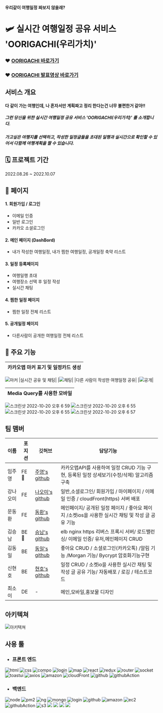#### 우리같이 여행일정 짜보지 않을래?
# 🛩 실시간 여행일정 공유 서비스 'OORIGACHI(우리가치)' 

### ❤️ [OORIGACHI 바로가기](https://oorigachi.com)
### ❤️ [OORIGACHI 발표영상 바로가기](https://youtu.be/4dvEbESYDXQ)

## 서비스 개요
#### 다 같이 가는 여행인데, 나 혼자서만 계획짜고 정리 한다는건 너무 불편한거 같아!!
##### 그런 당신을 위한 실시간 여행일정 공유 서비스 'OORIGACHI(우리가치)' 를 소개합니다.
##### 가고싶은 여행지를 선택하고, 작성한 일정글들을 초대된 일행과 실시간으로 확인할 수 있어서 다함께 여행계획을 짤 수 있습니다.


## 🗓 프로젝트 기간
2022.08.26 ~ 2022.10.07

## 📑 페이지
#### 1. 회원가입 / 로그인
* 이메일 인증
* 일반 로그인
* 카카오 소셜로그인
#### 2. 메인 페이지 (DashBord)
* 내가 작성한 여행일정, 내가 찜한 여행일정, 공개일정 축약 리스트
#### 3. 일정 등록페이지
* 여행일행 초대
* 여행장소 선택 후 일정 작성
* 실시간 채팅
#### 4. 찜한 일정 페이지
* 찜한 일정 전체 리스트
#### 5. 공개일정 페이지
* 다른사람이 공개한 여행일정 전체 리스트


## 🔎 주요 기능
|카카오맵 마커 표기 및 일정카드 생성|
|---|
![ 마커](https://user-images.githubusercontent.com/54390853/193458236-983776ab-c4a9-40db-a022-3c968a457bed.gif)
|실시간 공유 및 채팅|
|![채팅](https://user-images.githubusercontent.com/54390853/193409603-1d24e08a-e668-4c49-b1eb-78e3329adb33.gif)|
|다른 사람이 작성한 여행일정 공유|
|![공개](https://user-images.githubusercontent.com/54390853/193458867-8bfa0633-813b-4741-bc42-76e3b0d456f7.gif)|

|Media Query를 사용한 모바일 |
|---|
![스크린샷 2022-10-20 오후 6 59](https://user-images.githubusercontent.com/97071355/196919361-283c49b9-faf3-4f92-a53a-9972390dd68f.png)
![스크린샷 2022-10-20 오후 6 55](https://user-images.githubusercontent.com/97071355/196919556-a4a84246-3ecf-4da3-9fa2-d014cc0a6fa5.png)
![스크린샷 2022-10-20 오후 6 55](https://user-images.githubusercontent.com/97071355/196920091-46d85e5c-aad3-4279-a2bb-d18963b25590.png)
![스크린샷 2022-10-20 오후 6 57](https://user-images.githubusercontent.com/97071355/196920147-865f0e38-a2d3-4d34-95eb-73c6b62a8b00.png)



##  팀 맴버

|이름|포지션|깃허브|담당기능|
|---|---|---|---------------|
|임주영|FE🔰|[주영's github](https://github.com/JJOOYYONG)|카카오맵API를 사용하여 일정 CRUD 기능 구현, 등록된 일정 상세보기(수정/삭제) 알고리즘 구축|
|강나오미|FE|[나오미's github](https://github.com/na-0-mi)|일반,소셜로그인/ 회원가입 / 마이페이지 / 이메일 인증 / cloudFront(https) 서버 배포|
|문동환|FE|[동환's github](https://github.com/moduri)| 메인페이지/ 공개된 일정 페이지 / 좋아요 페이지 /소켓ios을 사용한 실시간 채팅 및 작성 글 공유 기능|
|김승남|BE🔰|[승남's github](https://github.com/hinel03)|elb nginx https 리버스 프록시 서버/ 로드밸런싱/ 이메일 인증/ 유저,메인페이지 CRUD|
|김동일|BE|[동일's github](https://github.com/dongridongil)|좋아요 CRUD / 소셜로그인(카카오톡) /알림 기능 /Morgan 기능/ Bycrypt 암호화기능구현|
|신현호|BE|[현호's github](https://github.com/azoong)|일정 CRUD / 소켓io을 사용한 실시간 채팅 및 작성 글 공유 기능/ 자동배포 / 로깅 / 테스트코드|
|최소이|DE|-| 메인,모바일,홍보물 디자인|


## 아키텍쳐
![아키텍쳐](https://user-images.githubusercontent.com/54390853/193526304-f3ebae1b-bb8c-4308-b01d-a1cffd49c9ca.png)

## 사용 툴
* ### 프론트 엔드
![html](https://user-images.githubusercontent.com/54390853/192483579-861d9e0f-92a8-45cf-83f9-c516b8b77829.svg)
![css](https://user-images.githubusercontent.com/54390853/192483828-f232adbe-aee0-4fbf-93e7-7a70938b0ced.svg)
![compo](https://user-images.githubusercontent.com/54390853/192484076-2b7d6061-0a63-48c4-a968-901ff4d0129a.svg)
![login](https://user-images.githubusercontent.com/54390853/192484009-8439f8d4-5e16-4ab9-83de-76128a0c92ca.svg)
![map](https://user-images.githubusercontent.com/54390853/192484145-99596bd4-6d0b-45e3-abc6-7d902a5b58fc.svg)
![react](https://camo.githubusercontent.com/d7a20725f534274737c2e8ea95bd345a2f09c31f22910de188b3151aad65b45d/68747470733a2f2f696d672e736869656c64732e696f2f62616467652f72656163742d3631444146423f7374796c653d666f722d7468652d6261646765266c6f676f3d7265616374266c6f676f436f6c6f723d626c61636b)
![redux](https://camo.githubusercontent.com/2c78c672eaa7ca9fad81351ca2f9f3c97f02cf4b596b2e7ca3e924434d22d3a2/68747470733a2f2f696d672e736869656c64732e696f2f62616467652f72656475782d3736344142433f7374796c653d666f722d7468652d6261646765266c6f676f3d7265647578266c6f676f436f6c6f723d707572706c65)
![router](https://user-images.githubusercontent.com/54390853/192484202-72ee2667-9db1-4dc0-8263-c1d6e54bb7df.svg)
![socket](https://user-images.githubusercontent.com/54390853/192484224-219022c8-d6a6-45c4-9a76-89524aff6484.svg)
![toastui](https://user-images.githubusercontent.com/54390853/192484248-98e45055-e31f-43b1-beae-8f4daa787787.svg)
![axios](https://user-images.githubusercontent.com/54390853/192484278-c3bb21d9-5d17-4129-80c3-65ffc2f7f87c.svg)
![amazon](https://user-images.githubusercontent.com/54390853/192484308-30812333-d88a-4300-b81f-8ae9ebb64081.svg)
![cloudFront](https://camo.githubusercontent.com/8c7f11d9cda7605bd4a831c91dbad11bbc06c49f72eb709a853037761869e0d0/687474703a2f2f696d672e736869656c64732e696f2f62616467652f2d436c6f75642046726f6e742d3531324244343f7374796c653d666f722d7468652d6261646765266c6f676f3d266c6f676f436f6c6f723d7768697465)
![github](https://user-images.githubusercontent.com/54390853/192484352-fab7cfb7-2942-4bed-93c3-29491206f1a6.svg)
![githubAction](https://camo.githubusercontent.com/9c814c1d9d546d5c4c330663262c9abe1374cbed2b11a8b50c49c6676e881625/687474703a2f2f696d672e736869656c64732e696f2f62616467652f2d47697448756220416374696f6e732d3230383846463f7374796c653d666f722d7468652d6261646765266c6f676f3d47697448756220416374696f6e73266c6f676f436f6c6f723d7768697465)



* ### 백엔드
![node](https://camo.githubusercontent.com/3a8a16bb825e6350e0f777e29358061eedaf615b6a61c5b8b1e975ee75227440/68747470733a2f2f696d672e736869656c64732e696f2f62616467652f6e6f64652e6a732d3333393933333f7374796c653d666f722d7468652d6261646765266c6f676f3d4e6f64652e6a73266c6f676f436f6c6f723d7768697465)
![pm2](https://camo.githubusercontent.com/1fca614ed16883f52cd1e1ea59b13f9e57ba97e21e5356a07d6af86ee558a560/68747470733a2f2f696d672e736869656c64732e696f2f62616467652f706d322d3242303337413f7374796c653d666f722d7468652d6261646765266c6f676f3d706d32266c6f676f436f6c6f723d7768697465)
![ng](https://camo.githubusercontent.com/542020159f0557d364ce8e53417ddc14bec95d67ba261e603b48dc00a4ecf9dd/68747470733a2f2f696d672e736869656c64732e696f2f62616467652f4e47494e582d3030393633393f7374796c653d666f722d7468652d6261646765266c6f676f3d4e47494e58266c6f676f436f6c6f723d7768697465)
![mongo](https://camo.githubusercontent.com/328a99ffe07bf6e828693432b0b56997b31dc1f778a6b668c95ae321ad67c692/68747470733a2f2f696d672e736869656c64732e696f2f62616467652f4d6f6e676f44422d3437413234382e7376673f267374796c653d666f722d7468652d6261646765266c6f676f3d4d6f6e676f4442266c6f676f436f6c6f723d7768697465)
![login](https://user-images.githubusercontent.com/54390853/192484009-8439f8d4-5e16-4ab9-83de-76128a0c92ca.svg)
![github](https://user-images.githubusercontent.com/54390853/192484352-fab7cfb7-2942-4bed-93c3-29491206f1a6.svg)
![amazon](https://user-images.githubusercontent.com/54390853/192484308-30812333-d88a-4300-b81f-8ae9ebb64081.svg)
![ec2](https://camo.githubusercontent.com/50b3d8f1d8a1b77b26030be2141ff771bda0c9a2ab3ed73d2e6076b0bc68dfb4/68747470733a2f2f696d672e736869656c64732e696f2f62616467652f4543322d2532334646393930302e7376673f7374796c653d666f722d7468652d6261646765266c6f676f3d416d617a6f6e454332266c6f676f436f6c6f723d7768697465)
![githubAction](https://camo.githubusercontent.com/9c814c1d9d546d5c4c330663262c9abe1374cbed2b11a8b50c49c6676e881625/687474703a2f2f696d672e736869656c64732e696f2f62616467652f2d47697448756220416374696f6e732d3230383846463f7374796c653d666f722d7468652d6261646765266c6f676f3d47697448756220416374696f6e73266c6f676f436f6c6f723d7768697465)
![s3](https://camo.githubusercontent.com/ee5364442e009a57640492ac3f8a992ea519c96356875068cf081ba1d334beed/687474703a2f2f696d672e736869656c64732e696f2f62616467652f2d416d617a6f6e2053332d3536394133313f7374796c653d666f722d7468652d6261646765266c6f676f3d416d617a6f6e205333266c6f676f436f6c6f723d7768697465)
<img src="https://img.shields.io/badge/Jeset-C21325?style=for-the-badge&logo=Jest&logoColor=white">
<img src="https://img.shields.io/badge/npm-CB3837?style=for-the-badge&logo=npm&logoColor=white">
<img src="https://img.shields.io/badge/JWT-000000?style=for-the-badge&logo=JWT&logoColor=white">
<img src="https://img.shields.io/badge/Redis-DC382D?style=for-the-badge&logo=Redis&logoColor=white">
